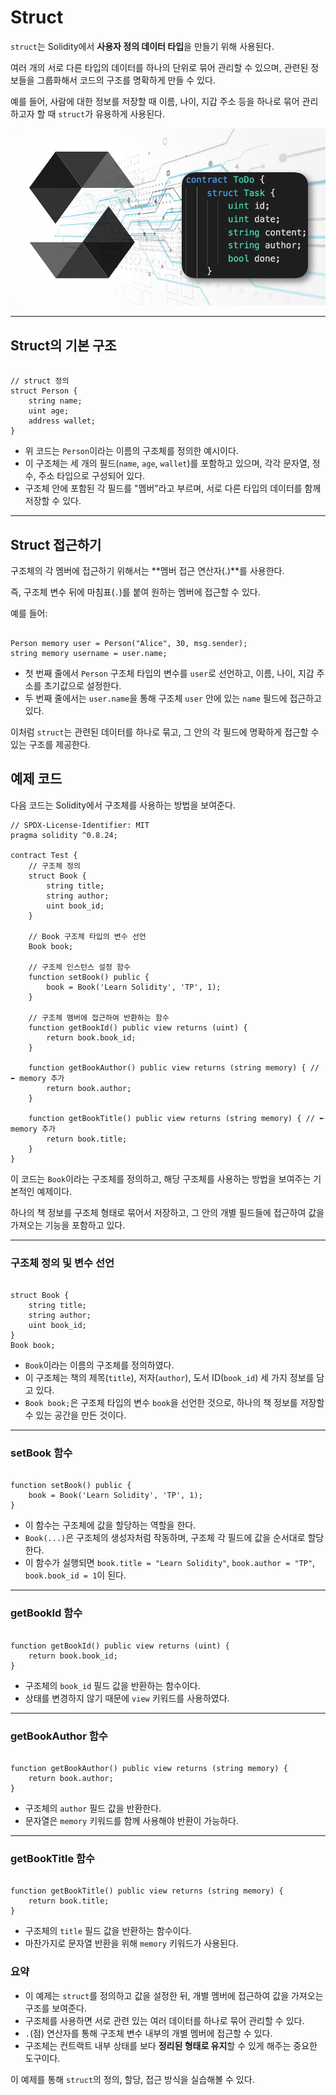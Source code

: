 # Struct

`struct`는 Solidity에서 **사용자 정의 데이터 타입**을 만들기 위해 사용된다.

여러 개의 서로 다른 타입의 데이터를 하나의 단위로 묶어 관리할 수 있으며, 관련된 정보들을 그룹화해서 코드의 구조를 명확하게 만들 수 있다.

예를 들어, 사람에 대한 정보를 저장할 때 이름, 나이, 지갑 주소 등을 하나로 묶어 관리하고자 할 때 `struct`가 유용하게 사용된다.

![struct](../image/struct.png)

---

## **Struct의 기본 구조**

```solidity

// struct 정의
struct Person {
    string name;
    uint age;
    address wallet;
}
```

- 위 코드는 `Person`이라는 이름의 구조체를 정의한 예시이다.
- 이 구조체는 세 개의 필드(`name`, `age`, `wallet`)를 포함하고 있으며, 각각 문자열, 정수, 주소 타입으로 구성되어 있다.
- 구조체 안에 포함된 각 필드를 "멤버"라고 부르며, 서로 다른 타입의 데이터를 함께 저장할 수 있다.

---

## **Struct 접근하기**

구조체의 각 멤버에 접근하기 위해서는 **멤버 접근 연산자(.)**를 사용한다.

즉, 구조체 변수 뒤에 마침표(`.`)를 붙여 원하는 멤버에 접근할 수 있다.

예를 들어:

```solidity

Person memory user = Person("Alice", 30, msg.sender);
string memory username = user.name;
```

- 첫 번째 줄에서 `Person` 구조체 타입의 변수를 `user`로 선언하고, 이름, 나이, 지갑 주소를 초기값으로 설정한다.
- 두 번째 줄에서는 `user.name`을 통해 구조체 `user` 안에 있는 `name` 필드에 접근하고 있다.

이처럼 `struct`는 관련된 데이터를 하나로 묶고, 그 안의 각 필드에 명확하게 접근할 수 있는 구조를 제공한다.

## **예제 코드**

다음 코드는 Solidity에서 구조체를 사용하는 방법을 보여준다.

```solidity
// SPDX-License-Identifier: MIT
pragma solidity ^0.8.24;

contract Test {
    // 구조체 정의
    struct Book {
        string title;
        string author;
        uint book_id;
    }

    // Book 구조체 타입의 변수 선언
    Book book;

    // 구조체 인스턴스 설정 함수
    function setBook() public {
        book = Book('Learn Solidity', 'TP', 1);
    }

    // 구조체 멤버에 접근하여 반환하는 함수
    function getBookId() public view returns (uint) {
        return book.book_id;
    }

    function getBookAuthor() public view returns (string memory) { // ⬅️ memory 추가
        return book.author;
    }
    
    function getBookTitle() public view returns (string memory) { // ⬅️ memory 추가
        return book.title;
    }
}
```

이 코드는 `Book`이라는 구조체를 정의하고, 해당 구조체를 사용하는 방법을 보여주는 기본적인 예제이다.

하나의 책 정보를 구조체 형태로 묶어서 저장하고, 그 안의 개별 필드들에 접근하여 값을 가져오는 기능을 포함하고 있다.

---

### **구조체 정의 및 변수 선언**

```solidity

struct Book {
    string title;
    string author;
    uint book_id;
}
Book book;
```

- `Book`이라는 이름의 구조체를 정의하였다.
- 이 구조체는 책의 제목(`title`), 저자(`author`), 도서 ID(`book_id`) 세 가지 정보를 담고 있다.
- `Book book;`은 구조체 타입의 변수 `book`을 선언한 것으로, 하나의 책 정보를 저장할 수 있는 공간을 만든 것이다.

---

### **setBook 함수**

```solidity

function setBook() public {
    book = Book('Learn Solidity', 'TP', 1);
}
```

- 이 함수는 구조체에 값을 할당하는 역할을 한다.
- `Book(...)`은 구조체의 생성자처럼 작동하며, 구조체 각 필드에 값을 순서대로 할당한다.
- 이 함수가 실행되면 `book.title = "Learn Solidity"`, `book.author = "TP"`, `book.book_id = 1`이 된다.

---

### **getBookId 함수**

```solidity

function getBookId() public view returns (uint) {
    return book.book_id;
}
```

- 구조체의 `book_id` 필드 값을 반환하는 함수이다.
- 상태를 변경하지 않기 때문에 `view` 키워드를 사용하였다.

---

### **getBookAuthor 함수**

```solidity

function getBookAuthor() public view returns (string memory) {
    return book.author;
}

```

- 구조체의 `author` 필드 값을 반환한다.
- 문자열은 `memory` 키워드를 함께 사용해야 반환이 가능하다.

---

### **getBookTitle 함수**

```solidity

function getBookTitle() public view returns (string memory) {
    return book.title;
}
```

- 구조체의 `title` 필드 값을 반환하는 함수이다.
- 마찬가지로 문자열 반환을 위해 `memory` 키워드가 사용된다.

### 요약

- 이 예제는 `struct`를 정의하고 값을 설정한 뒤, 개별 멤버에 접근하여 값을 가져오는 구조를 보여준다.
- 구조체를 사용하면 서로 관련 있는 여러 데이터를 하나로 묶어 관리할 수 있다.
- `.`(점) 연산자를 통해 구조체 변수 내부의 개별 멤버에 접근할 수 있다.
- 구조체는 컨트랙트 내부 상태를 보다 **정리된 형태로 유지**할 수 있게 해주는 중요한 도구이다.

이 예제를 통해 `struct`의 정의, 할당, 접근 방식을 실습해볼 수 있다.